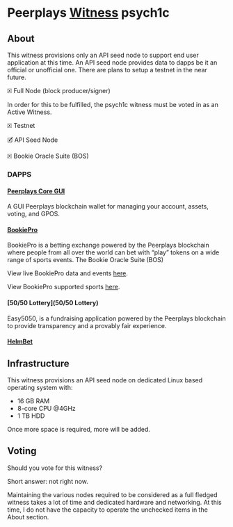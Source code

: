 # Peerplays [Witness](https://www.peerplays.tech/witnesses/what-is-a-peerplays-witness) psych1c

## About

This witness provisions only an API seed node to support end user application at this time. An API seed node provides data to dapps be it an official or unofficial one. There are plans to setup a testnet in the near future.

🗵 Full Node (block producer/signer)

  In order for this to be fulfilled, the psych1c witness must be voted in as an Active Witness.

🗵 Testnet

🗹 API Seed Node

🗵 Bookie Oracle Suite (BOS)

### DAPPS

#### [Peerplays Core GUI](https://github.com/peerplays-network/peerplays-core-gui/releases/latest)

A GUI Peerplays blockchain wallet for managing your account, assets, voting, and GPOS.

#### [BookiePro](https://bookiepro.com/download)

BookiePro is a betting exchange powered by the Peerplays blockchain where people from all over the world can bet with “play” tokens on a wide range of sports events. The Bookie Oracle Suite (BOS) 

View live BookiePro data and events [here](https://peerplaysblockchain.info/bookiepro/?asset=btfun).

View BookiePro supported sports [here](https://peerplaysblockchain.info/bookiepro/sports/).

#### [50/50 Lottery](50/50 Lottery)

Easy5050, is a fundraising application powered by the Peerplays blockchain to provide transparency and a provably fair experience.

#### [HelmBet](https://github.com/pacatum/Helmbet-RPS/releases/latest)

## Infrastructure

This witness provisions an API seed node on dedicated Linux based operating system with:

* 16 GB RAM
* 8-core CPU @4GHz
* 1 TB HDD

Once more space is required, more will be added.

## Voting

Should you vote for this witness?

Short answer: not right now.

Maintaining the various nodes required to be considered as a full fledged witness takes a lot of time and dedicated hardware and networking. At this time, I do not have the capacity to operate the unchecked items in the About section.
